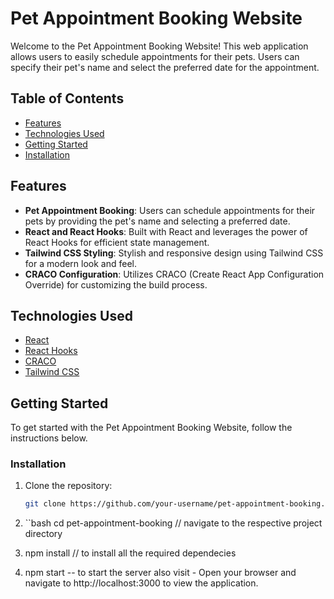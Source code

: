 # Pet Appointment Booking Website

Welcome to the Pet Appointment Booking Website! This web application allows users to easily schedule appointments for their pets. Users can specify their pet's name and select the preferred date for the appointment.

## Table of Contents

- [Features](#features)
- [Technologies Used](#technologies-used)
- [Getting Started](#getting-started)
- [Installation](#installation)

## Features

- **Pet Appointment Booking**: Users can schedule appointments for their pets by providing the pet's name and selecting a preferred date.
- **React and React Hooks**: Built with React and leverages the power of React Hooks for efficient state management.
- **Tailwind CSS Styling**: Stylish and responsive design using Tailwind CSS for a modern look and feel.
- **CRACO Configuration**: Utilizes CRACO (Create React App Configuration Override) for customizing the build process.

## Technologies Used

- [React](https://reactjs.org/)
- [React Hooks](https://reactjs.org/docs/hooks-intro.html)
- [CRACO](https://github.com/gsoft-inc/craco)
- [Tailwind CSS](https://tailwindcss.com/)

## Getting Started

To get started with the Pet Appointment Booking Website, follow the instructions below.

### Installation

1. Clone the repository:

   ```bash
   git clone https://github.com/your-username/pet-appointment-booking.git

2. ``bash
   cd pet-appointment-booking
 // navigate to the respective project directory

4. npm install
// to install all the required dependecies

5. npm start
 -- to start the server also visit - Open your browser and navigate to http://localhost:3000 to view the application.


